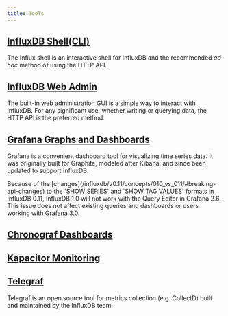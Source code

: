 ```yaml
---
title: Tools
---
```

## [InfluxDB Shell(CLI)](/influxdb/v01.0/tools/shell/)

The Influx shell is an interactive shell for InfluxDB and the recommended *ad hoc* method of using the HTTP API.

## [InfluxDB Web Admin](/influxdb/v01.0/tools/web_admin/)

The built-in web administration GUI is a simple way to interact with InfluxDB.
For any significant use, whether writing or querying data, the HTTP API is the preferred method.

## [Grafana Graphs and Dashboards](http://docs.grafana.org/datasources/influxdb/)

Grafana is a convenient dashboard tool for visualizing time series data.
It was originally built for Graphite, modeled after Kibana, and since been updated to support InfluxDB.

<dt> Because of the [changes](/influxdb/v0.11/concepts/010_vs_011/#breaking-api-changes) to the `SHOW SERIES` and `SHOW TAG VALUES` formats in InfluxDB 0.11, InfluxDB 1.0 will not work with the Query Editor in Grafana 2.6. This issue does not affect existing queries and dashboards or users working with Grafana 3.0. </dt>

## [Chronograf Dashboards](/chronograf/v01.0/)

## [Kapacitor Monitoring](/kapacitor/v01.0/)

## [Telegraf](/telegraf/v01.0)

Telegraf is an open source tool for metrics collection (e.g. CollectD) built and maintained by the InfluxDB team.
